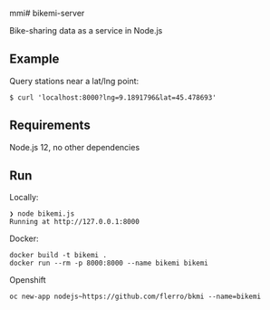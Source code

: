 mmi# bikemi-server

Bike-sharing data as a service in Node.js

## Example

Query stations near a lat/lng point:

```
$ curl 'localhost:8000?lng=9.1891796&lat=45.478693'
```

## Requirements

Node.js 12, no other dependencies

## Run

Locally:

```
❯ node bikemi.js
Running at http://127.0.0.1:8000
```

Docker:
```
docker build -t bikemi .
docker run --rm -p 8000:8000 --name bikemi bikemi
```

Openshift
```
oc new-app nodejs~https://github.com/flerro/bkmi --name=bikemi
```
